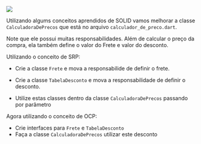 ![](https://i.imgur.com/xG74tOh.png)

Utilizando algums conceitos aprendidos de SOLID vamos melhorar a classe `CalculadoraDePrecos` que está no arquivo `calculador_de_preco.dart`.

Note que ele possui muitas responsabilidades. Além de calcular o preço da compra, ela também define o valor do Frete e valor do desconto. 

Utilizando o conceito de SRP:

- Crie a classe `Frete` e mova a responsabilide de definir o frete.

- Crie a classe `TabelaDesconto` e mova a responsabilidade de definir o desconto.

- Utilize estas classes dentro da classe `CalculadoraDePrecos` passando por parâmetro

Agora utilizando o conceito de OCP:

- Crie interfaces para `Frete` e `TabelaDesconto`
- Faça a classe `CalculadoraDePrecos` utilizar este desconto